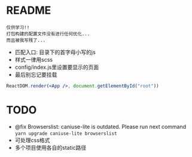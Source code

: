 # README

```
仅供学习!! 
打包构建的配置文件没有进行任何优化...
而且被我写残了...
```

- 匹配入口: 目录下的首字母小写的js
- 样式一律用scss
- config/index.js里设置要显示的页面
- 最后别忘记要挂载

```jsx
ReactDOM.render(<App />, document.getElementById("root"))
```

# TODO

- @fix Browserslist: caniuse-lite is outdated. Please run next command `yarn upgrade caniuse-lite browserslist`
- 可处理css格式
- 多个项目使用各自的static路径
